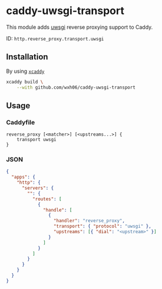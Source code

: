 # caddy-uwsgi-transport

This module adds [uwsgi](https://uwsgi-docs.readthedocs.io/en/latest/Protocol.html) reverse proxying support to Caddy.

ID: `http.reverse_proxy.transport.uwsgi`

## Installation

By using [`xcaddy`](https://caddyserver.com/docs/build#xcaddy)

```sh
xcaddy build \
    --with github.com/wxh06/caddy-uwsgi-transport
```

## Usage

### Caddyfile

```caddyfile
reverse_proxy [<matcher>] [<upstreams...>] {
	transport uwsgi
}
```

### JSON

```json
{
  "apps": {
    "http": {
      "servers": {
        "": {
          "routes": [
            {
              "handle": [
                {
                  "handler": "reverse_proxy",
                  "transport": { "protocol": "uwsgi" },
                  "upstreams": [{ "dial": "<upstream>" }]
                }
              ]
            }
          ]
        }
      }
    }
  }
}
```
